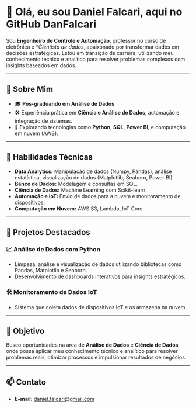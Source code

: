 # 👋 Olá, eu sou Daniel Falcari, aqui no GitHub DanFalcari

Sou **Engenheiro de Controle e Automação**, professor no curso de eletrônica e **Cientista de dados*, apaixonado por transformar dados em decisões estratégicas. Estou em transição de carreira, utilizando meu conhecimento técnico e analítico para resolver problemas complexos com insights baseados em dados.

---

## 🚀 Sobre Mim
- 🎓 **Pós-graduando em Análise de Dados** 
- 🛠️ Experiência prática em **Ciência e Análise de Dados**, automação e integração de sistemas.
- 📡 Explorando tecnologias como **Python**, **SQL**, **Power BI**, e computação em nuvem (AWS).

---

## 🔧 Habilidades Técnicas
- **Data Analytics:** Manipulação de dados (Numpy, Pandas), análise estatística, visualização de dados (Matplotlib, Seaborn, Power BI).
- **Banco de Dados:** Modelagem e consultas em SQL.
- **Ciência de Dados:** Machine Learning com Scikit-learn.
- **Automação e IoT:** Envio de dados para a nuvem e monitoramento de dispositivos.
- **Computação em Nuvem:** AWS S3, Lambda, IoT Core.

---

## 🌟 Projetos Destacados
### 📈 **Análise de Dados com Python**
- Limpeza, análise e visualização de dados utilizando bibliotecas como Pandas, Matplotlib e Seaborn.
- Desenvolvimento de dashboards interativos para insights estratégicos.

### 🛠️ **Monitoramento de Dados IoT**
- Sistema que coleta dados de dispositivos IoT e os armazena na nuvem.

---

## 🎯 Objetivo
Busco oportunidades na área de **Análise de Dados** e **Ciência de Dados**, onde possa aplicar meu conhecimento técnico e analítico para resolver problemas reais, otimizar processos e impulsionar resultados de negócios.

---

## 📫 Contato
<!--- - **LinkedIn:** [Seu Perfil](https://www.linkedin.com/in/seu-perfil)
- **GitHub:** [Seu Perfil](https://github.com/seu-usuario)
--->
- **E-mail:** daniel.falcari@gmail.com






<!-- Criando botões para direcionar com hiperlink
<div style="display: inline-block"> 
  <a href="https://www.linkedin.com/in/flsbustamante" target="_blank"><img src="https://img.shields.io/badge/-LinkedIn-%230077B5?style=for-the-badge&logo=linkedin&logoColor=white" target="_blank"></a> 
  <a href="https://franciscobustamante.com.br" target="_blank"><img src="https://img.shields.io/badge/portfolio-00A98F?style=for-the-badge&logo=About.me&logoColor=white" target="_blank"></a> 
  <a href = "mailto:flsbustamante[at]gmail.com"><img src="https://img.shields.io/badge/Gmail-D14836?style=for-the-badge&logo=gmail&logoColor=white" target="_blank"></a>
</div>
--->

